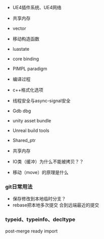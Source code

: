 

- UE4插件系统、UE4网络
- 共享内存
- vector
- 移动构造函数
- luastate
- core binding
- PIMPL paradigm
- 编译过程
- c++格式化选项
- 线程安全与async-signal安全





- Gdb dbg
- unity asset bundle
- Unreal build tools
- Shared_ptr
- 共享内存
- IO类（缓冲）为什么不能被拷贝？？
- 移动（move）的原理是什么



### git日常用法

- 保存修改到本地临时分支？
- rebase把本地多次提交 合到远端最近的提交

### typeid、typeinfo、decltype



post-merge ready
import
